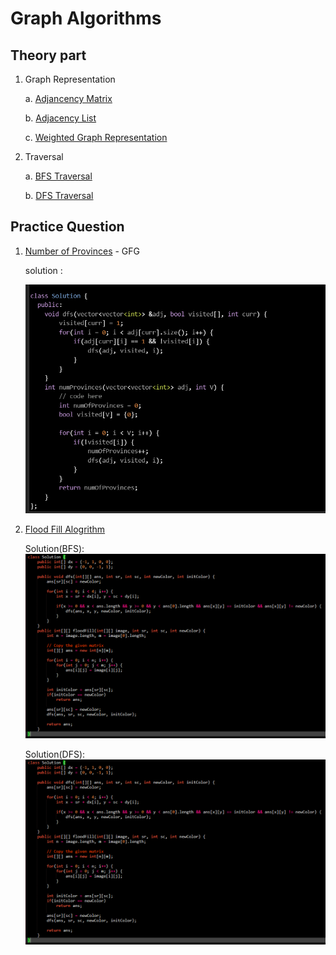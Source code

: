 # Graph Algorithms

## Theory part
1. Graph Representation

    a. [Adjancency Matrix](./GraphRepresentationAdjacencyMatrix.cpp)

    b. [Adjacency List](./GraphRepresentationAdjacencyList.cpp)

    c. [Weighted Graph Representation](./WeightedGraphRepresentation.cpp)

2. Traversal

    a. [BFS Traversal](./BFSTraversal.cpp)
    
    b. [DFS Traversal](./DFSTraversal.cpp) 



## Practice Question 

1. [Number of Provinces](https://www.geeksforgeeks.org/problems/number-of-provinces/1?utm_source=youtube&utm_medium=collab_striver_ytdescription&utm_campaign=number_of_provinces) - GFG

    solution : 
    
    ![Number of Provinces](./Images/image.png)


2. [Flood Fill Alogrithm](https://www.geeksforgeeks.org/problems/flood-fill-algorithm1856/1?utm_source=youtube&utm_medium=collab_striver_ytdescription&utm_campaign=flood-fill-algorithm)


    Solution(BFS):
    ![BFS](./Images/ffDFS.png)


    Solution(DFS):
    ![DFS](./Images/ffDFS.png)